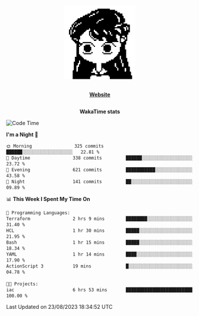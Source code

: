 ##

<p align="center">
  <img src="./person.gif" />
</p>

##

<div align="center">
  <p>
    <strong>
    <a href='https://domm.me'>Website</a>
    </strong>
  </p>
</div>

##

<div align="center">
  <p>
    <strong>
    WakaTime stats
    </strong>
  </p>
</div>

<!--START_SECTION:waka-->
![Code Time](http://img.shields.io/badge/Code%20Time-117%20hrs%2026%20mins-blue)

**I'm a Night 🦉** 

```text
🌞 Morning                325 commits         ██████░░░░░░░░░░░░░░░░░░░   22.81 % 
🌆 Daytime                338 commits         ██████░░░░░░░░░░░░░░░░░░░   23.72 % 
🌃 Evening                621 commits         ███████████░░░░░░░░░░░░░░   43.58 % 
🌙 Night                  141 commits         ██░░░░░░░░░░░░░░░░░░░░░░░   09.89 % 
```


📊 **This Week I Spent My Time On** 

```text
💬 Programming Languages: 
Terraform                2 hrs 9 mins        ████████░░░░░░░░░░░░░░░░░   31.40 % 
HCL                      1 hr 30 mins        █████░░░░░░░░░░░░░░░░░░░░   21.95 % 
Bash                     1 hr 15 mins        █████░░░░░░░░░░░░░░░░░░░░   18.34 % 
YAML                     1 hr 14 mins        ████░░░░░░░░░░░░░░░░░░░░░   17.90 % 
ActionScript 3           19 mins             █░░░░░░░░░░░░░░░░░░░░░░░░   04.78 % 

🐱‍💻 Projects: 
iac                      6 hrs 53 mins       █████████████████████████   100.00 % 
```


 Last Updated on 23/08/2023 18:34:52 UTC
<!--END_SECTION:waka-->

